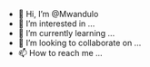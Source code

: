 - 👋 Hi, I’m @Mwandulo
- 👀 I’m interested in ...
- 🌱 I’m currently learning ...
- 💞️ I’m looking to collaborate on ...
- 📫 How to reach me ...

<!---
Mwandulo/Mwandulo is a ✨ special ✨ repository because its `README.md` (this file) appears on your GitHub profile.
You can click the Preview link to take a look at your changes.
--->
